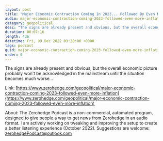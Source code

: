 ```yaml
---
layout: post
title: "Major Economic Contraction Coming In 2023... Followed By Even More Inflation"
audio: major-economic-contraction-coming-2023-followed-even-more-inflation-0
category: geopolitical
desc: "The signs are already present and obvious, but the overall economic picture probably won't be acknowledged in the mainstream until the situation becomes much worse..."
duration: 00:07:16
length: 436
datetime: Fri, 09 Dec 2022 03:20:00 +0000
tags: podcast
guid: major-economic-contraction-coming-2023-followed-even-more-inflation-0
order: 0
---
```

The signs are already present and obvious, but the overall economic picture probably won't be acknowledged in the mainstream until the situation becomes much worse...

Link: [https://www.zerohedge.com/geopolitical/major-economic-contraction-coming-2023-followed-even-more-inflation](https://www.zerohedge.com/geopolitical/major-economic-contraction-coming-2023-followed-even-more-inflation)

About: The Zerohedge Podcast is a non-commercial, automated program, designed to give people a way to get news from Zerohedge in an audio format.  I am actively working on tweaking and improving the setup to create a better listening experience (October 2022).  Suggestions are welcome: [zerohedgePodcast@outlook.com](mailto:zerohedgePodcast@outlook.com)